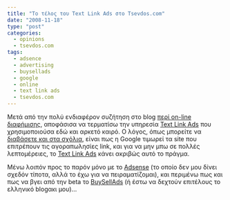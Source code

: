 ```yaml
---
title: "Το τέλος του Text Link Ads στο Tsevdos.com"
date: "2008-11-18"
type: "post"
categories:
  - opinions
  - tsevdos.com
tags:
  - adsence
  - advertising
  - buysellads
  - google
  - online
  - text link ads
  - tsevdos.com
---
```


Μετά από την πολύ ενδιαφέρον συζήτηση στο blog [περί on-line διαφήμισης](http://www.tsevdos.com/2008/11/12/text-links-ads-vs-google-adsence/ "Text Links Ads Vs Google Adsense"), αποφάσισα να τερματίσω την υπηρεσία [Text Link Ads](http://www.text-link-ads.com/ "Text Links Ads") που χρησιμοποιούσα εδώ και αρκετό καιρό. Ο λόγος, όπως μπορείτε να [διαβάσετε και στα σχόλια](http://www.tsevdos.com/2008/11/12/text-links-ads-vs-google-adsence/#comments "Comments on Text Links Ads and Adsense"), είναι πως η Google τιμωρεί τα site που επιτρέπουν τις αγοραπωλησίες link, και για να μην μπω σε πολλές λεπτομέρειες, το [Text Link Ads](http://www.text-link-ads.com/ "Text Links Ads") κάνει ακριβώς αυτό το πράγμα.

Μένω λοιπόν προς το παρόν μόνο με το [Adsense](http://www.google.com/adsense/ "Google Adsense") (το οποίο δεν μου δίνει σχεδόν τίποτα, αλλά το έχω για να πειραματίζομαι), και περιμένω πως και πως να βγει από την beta το [BuySellAds](http://buysellads.com/ "BuySellAds") (ή έστω να δεχτούν επιτέλους το ελληνικό blogακι μου)&#8230;
